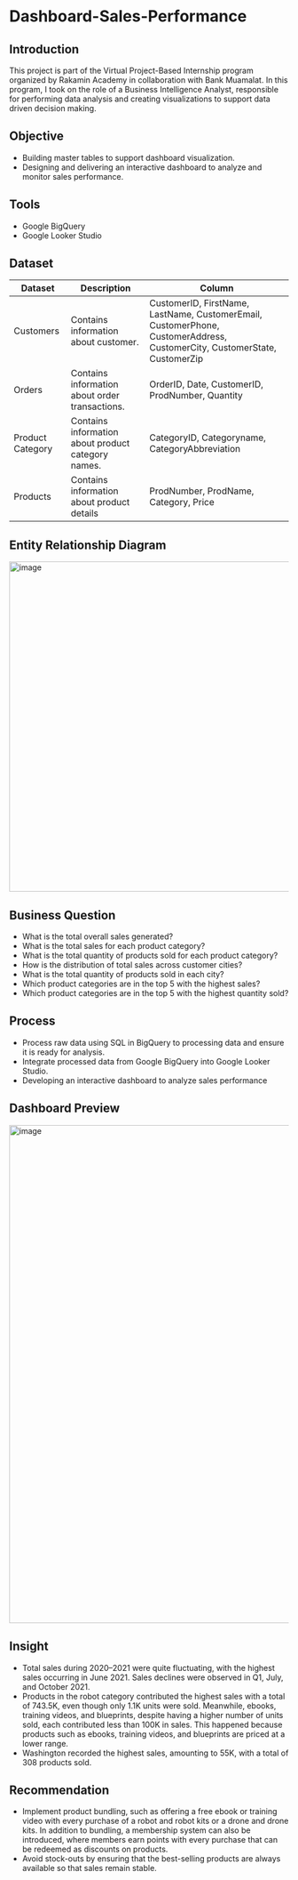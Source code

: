 # Dashboard-Sales-Performance

## Introduction
This project is part of the Virtual Project-Based Internship program organized by Rakamin Academy in collaboration with Bank Muamalat. In this program, I took on the role of a Business Intelligence Analyst, responsible for performing data analysis and creating visualizations to support data driven decision making.


## Objective
- Building master tables to support dashboard visualization.
- Designing and delivering an interactive dashboard to analyze and monitor sales performance.

## Tools
- Google BigQuery
- Google Looker Studio
  

## Dataset
|Dataset             |Description                                                              |Column                                                                                                                  |
|--------------------|-------------------------------------------------------------------------|------------------------------------------------------------------------------------------------------------------------|
|Customers           |Contains information about customer.                                     |CustomerID, FirstName, LastName, CustomerEmail, CustomerPhone, CustomerAddress, CustomerCity, CustomerState, CustomerZip|
|Orders              |Contains information about order transactions.                           |OrderID, Date, CustomerID, ProdNumber, Quantity                                                                         |
|Product Category    |Contains information about product category names.                       |CategoryID, Categoryname, CategoryAbbreviation                                                                          |
|Products            |Contains information about product details                               |ProdNumber, ProdName, Category, Price                                                                                   |


## Entity Relationship Diagram

<img width="1094" height="594" alt="image" src="https://github.com/user-attachments/assets/a2006a8f-385b-44fc-8887-2ff49411b565" />


## Business Question
- What is the total overall sales generated?
- What is the total sales for each product category?
- What is the total quantity of products sold for each product category?
- How is the distribution of total sales across customer cities?
- What is the total quantity of products sold in each city?
- Which product categories are in the top 5 with the highest sales?
- Which product categories are in the top 5 with the highest quantity sold?


## Process
- Process raw data using SQL in BigQuery to processing data and ensure it is ready for analysis.
- Integrate processed data from Google BigQuery into Google Looker Studio.
- Developing an interactive dashboard to analyze sales performance


## Dashboard Preview

<img width="1195" height="896" alt="image" src="https://github.com/user-attachments/assets/37a31930-026d-4717-b063-a26bee54d19a" />


## Insight
- Total sales during 2020–2021 were quite fluctuating, with the highest sales occurring in June 2021. Sales declines were observed in Q1, July, and October 2021.
- Products in the robot category contributed the highest sales with a total of 743.5K, even though only 1.1K units were sold. Meanwhile, ebooks, training videos, and blueprints, despite having a higher number of units sold, each contributed less than 100K in sales. This happened because products such as ebooks, training videos, and blueprints are priced at a lower range.
- Washington recorded the highest sales, amounting to 55K, with a total of 308 products sold.


## Recommendation
- Implement product bundling, such as offering a free ebook or training video with every purchase of a robot and robot kits or a drone and drone kits. In addition to bundling, a membership system can also be introduced, where members earn points with every purchase that can be redeemed as discounts on products.
- Avoid stock-outs by ensuring that the best-selling products are always available so that sales remain stable.
